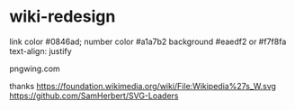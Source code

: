 # wiki-redesign


link color  #0846ad;
number color #a1a7b2
background #eaedf2 or #f7f8fa
text-align: justify

pngwing.com

thanks
https://foundation.wikimedia.org/wiki/File:Wikipedia%27s_W.svg
https://github.com/SamHerbert/SVG-Loaders
